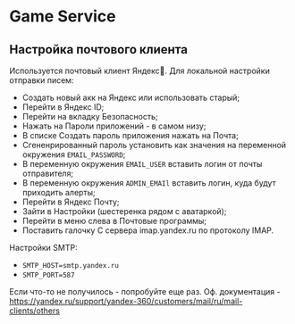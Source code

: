 # Game Service

## Настройка почтового клиента

Используется почтовый клиент Яндекс🐘. Для локальной настройки отправки писем:
- Создать новый акк на Яндекс или использовать старый;
- Перейти в Яндекс ID;
- Перейти на вкладку Безопасность;
- Нажать на Пароли приложений - в самом низу;
- В списке Создать пароль приложения нажать на Почта;
- Сгененрированный пароль установить как значения на переменной окружения `EMAIL_PASSWORD`;
- В переменную окружения `EMAIL_USER` вставить логин от почты отправителя;
- В переменную окружения `ADMIN_EMAIl` вставить логин, куда будут приходить алерты;
- Перейти в Яндекс Почту;
- Зайти в Настройки (шестеренка рядом с аватаркой);
- Перейти в меню слева в Почтовые программы;
- Поставить галочку С сервера imap.yandex.ru по протоколу IMAP.

Настройки SMTP:
- `SMTP_HOST=smtp.yandex.ru`
- `SMTP_PORT=587`

Если что-то не получилось - попробуйте еще раз. Оф. документация - https://yandex.ru/support/yandex-360/customers/mail/ru/mail-clients/others
